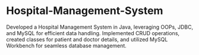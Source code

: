 # Hospital-Management-System
Developed a Hospital Management System in Java, leveraging OOPs, JDBC, and MySQL for efficient data handling. Implemented CRUD operations, created classes for patient and doctor details, and utilized MySQL Workbench for seamless database management.
